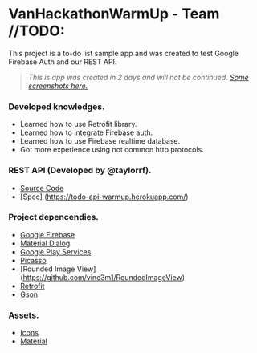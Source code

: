 # VanHackathonWarmUp - Team //TODO:
This project is a to-do list sample app and was created to test Google Firebase Auth and our REST API.


 > *This is app was created in 2 days and will not be continued.
 > [Some screenshots here.](/screenshots/)*


### Developed knowledges.
 * Learned how to use Retrofit library.
 * Learned how to integrate Firebase auth.
 * Learned how to use Firebase realtime database.
 * Got more experience using not common http protocols.
 
### REST API (Developed by @taylorrf).
 * [Source Code](https://github.com/taylorrf/todo_api)
 * [Spec] (https://todo-api-warmup.herokuapp.com/)

### Project depencendies. 
 * [Google Firebase](https://firebase.google.com/)
 * [Material Dialog](https://github.com/drakeet/MaterialDialog)
 * [Google Play Services](https://play.google.com/store/apps/details?id=com.google.android.gms&hl=en)
 * [Picasso](http://square.github.io/picasso/)
 * [Rounded Image View] (https://github.com/vinc3m1/RoundedImageView)
 * [Retrofit](http://square.github.io/retrofit/)
 * [Gson](https://github.com/google/gson)

### Assets.
 * [Icons](https://design.google.com/icons/#ic_arrow_forward)
 * [Material](https://www.materialpalette.com)



